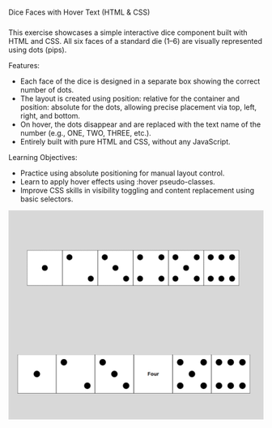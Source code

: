 # 
Dice Faces with Hover Text (HTML & CSS)
###
This exercise showcases a simple interactive dice component built with HTML and CSS. All six faces of a standard die (1–6) are visually represented using dots (pips).

Features:
 - Each face of the dice is designed in a separate box showing the correct number of dots.
 - The layout is created using position: relative for the container and position: absolute for the dots, allowing precise placement via top, left, right, and bottom.
 - On hover, the dots disappear and are replaced with the text name of the number (e.g., ONE, TWO, THREE, etc.).
 - Entirely built with pure HTML and CSS, without any JavaScript.

Learning Objectives:
 - Practice using absolute positioning for manual layout control.
 - Learn to apply hover effects using :hover pseudo-classes.
 - Improve CSS skills in visibility toggling and content replacement using basic selectors.

![alt text](image.png)

